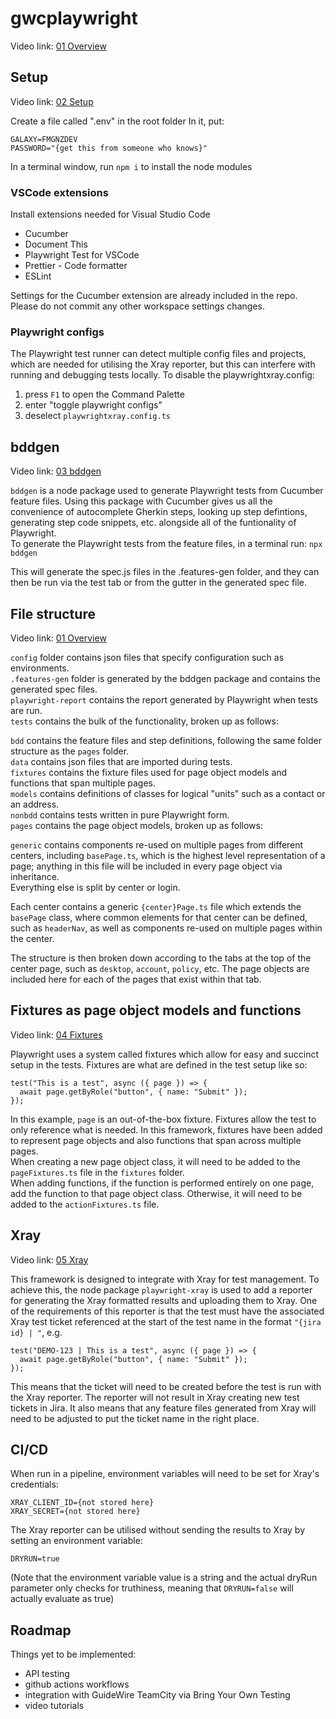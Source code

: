 # gwcplaywright
Video link: [01 Overview](https://fmgmscloud.sharepoint.com/:v:/t/PRJ.GuidewireCloudUpgrade/EfG6GZWXwDtCrm5Un7keXAoBiHtsgz-lWsJ2ADFbI4eR4Q?e=CaUESp)

## Setup
Video link: [02 Setup](placeholder)

Create a file called ".env" in the root folder
In it, put:
```
GALAXY=FMGNZDEV
PASSWORD="{get this from someone who knows}"
```
In a terminal window, run `npm i` to install the node modules

### VSCode extensions
Install extensions needed for Visual Studio Code
+ Cucumber
+ Document This
+ Playwright Test for VSCode
+ Prettier - Code formatter
+ ESLint

Settings for the Cucumber extension are already included in the repo. Please do not commit any other workspace settings changes.

### Playwright configs
The Playwright test runner can detect multiple config files and projects, which are needed for utilising the Xray reporter, but this can interfere with running and debugging tests locally. To disable the playwrightxray.config:<br>
1. press `F1` to open the Command Palette
2. enter "toggle playwright configs"
3. deselect `playwrightxray.config.ts`

## bddgen
Video link: [03 bddgen](placeholder)

`bddgen` is a node package used to generate Playwright tests from Cucumber feature files. Using this package with Cucumber gives us all the convenience of autocomplete Gherkin steps, looking up step defintions, generating step code snippets, etc. alongside all of the funtionality of Playwright.<br>
To generate the Playwright tests from the feature files, in a terminal run:
`npx bddgen`

This will generate the spec.js files in the .features-gen folder, and they can then be run via the test tab or from the gutter in the generated spec file.

## File structure
Video link: [01 Overview](https://fmgmscloud.sharepoint.com/:v:/t/PRJ.GuidewireCloudUpgrade/EcikoGi212ZLmcdGeTRqJ_YB6eQGN_sWcYUIxuLI-bbGww?e=5OcVQh)

`config` folder contains json files that specify configuration such as environments.<br>
`.features-gen` folder is generated by the bddgen package and contains the generated spec files.<br>
`playwright-report` contains the report generated by Playwright when tests are run.<br>
`tests` contains the bulk of the functionality, broken up as follows:<br>

`bdd` contains the feature files and step definitions, following the same folder structure as the `pages` folder.<br>
`data` contains json files that are imported during tests.<br>
`fixtures` contains the fixture files used for page object models and functions that span multiple pages.<br>
`models` contains definitions of classes for logical "units" such as a contact or an address.<br>
`nonbdd` contains tests written in pure Playwright form.<br>
`pages` contains the page object models, broken up as follows:<br>

`generic` contains components re-used on multiple pages from different centers, including `basePage.ts`, which is the highest level representation of a page; anything in this file will be included in every page object via inheritance.<br>
Everything else is split by center or login.<br>

Each center contains a generic `{center}Page.ts` file which extends the `basePage` class, where common elements for that center can be defined, such as `headerNav`, as well as components re-used on multiple pages within the center.<br>

The structure is then broken down according to the tabs at the top of the center page, such as `desktop`, `account`, `policy`, etc. The page objects are included here for each of the pages that exist within that tab.

## Fixtures as page object models and functions
Video link: [04 Fixtures](https://fmgmscloud.sharepoint.com/:v:/t/PRJ.GuidewireCloudUpgrade/EcikoGi212ZLmcdGeTRqJ_YB6eQGN_sWcYUIxuLI-bbGww?e=5OcVQh)

Playwright uses a system called fixtures which allow for easy and succinct setup in the tests. Fixtures are what are defined in the test setup like so:
```
test("This is a test", async ({ page }) => {
  await page.getByRole("button", { name: "Submit" });
});
```
In this example, `page` is an out-of-the-box fixture. Fixtures allow the test to only reference what is needed. In this framework, fixtures have been added to represent page objects and also functions that span across multiple pages.<br>
When creating a new page object class, it will need to be added to the `pageFixtures.ts` file in the `fixtures` folder.<br>
When adding functions, if the function is performed entirely on one page, add the function to that page object class. Otherwise, it will need to be added to the `actionFixtures.ts` file.

## Xray
Video link: [05 Xray](https://fmgmscloud.sharepoint.com/:v:/t/PRJ.GuidewireCloudUpgrade/EcikoGi212ZLmcdGeTRqJ_YB6eQGN_sWcYUIxuLI-bbGww?e=5OcVQh)

This framework is designed to integrate with Xray for test management. To achieve this, the node package `playwright-xray` is used to add a reporter for generating the Xray formatted results and uploading them to Xray. One of the requirements of this reporter is that the test must have the associated Xray test ticket referenced at the start of the test name in the format `"{jira id} | "`, e.g.
```
test("DEMO-123 | This is a test", async ({ page }) => {
  await page.getByRole("button", { name: "Submit" });
});
```
This means that the ticket will need to be created before the test is run with the Xray reporter. The reporter will not result in Xray creating new test tickets in Jira. It also means that any feature files generated from Xray will need to be adjusted to put the ticket name in the right place.

## CI/CD
When run in a pipeline, environment variables will need to be set for Xray's credentials:
```
XRAY_CLIENT_ID={not stored here}
XRAY_SECRET={not stored here}
```
The Xray reporter can be utilised without sending the results to Xray by setting an environment variable:
```
DRYRUN=true
```
(Note that the environment variable value is a string and the actual dryRun parameter only checks for truthiness, meaning that `DRYRUN=false` will actually evaluate as true)

## Roadmap
Things yet to be implemented:
+ API testing
+ github actions workflows
+ integration with GuideWire TeamCity via Bring Your Own Testing
+ video tutorials
